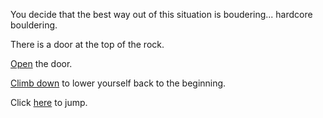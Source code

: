 You decide that the best way out of this situation is boudering... hardcore bouldering.

There is a door at the top of the rock.

[Open](open/open.md) the door.

[Climb down](../marshmallow.md) to lower yourself back to the beginning.

Click [here](../jump/jump.md) to jump.

